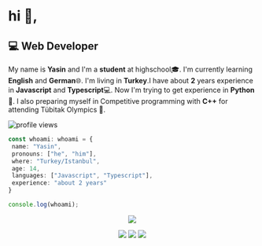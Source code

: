 # hi 👋,

## 💻 Web Developer

My name is **Yasin** and I'm a **student** at highschool🎓. I'm currently learning **English** and **German**🌐. I'm living in **Turkey**.I have about **2** years experience in **Javascript** and **Typescript**💻. Now I'm trying to get experience in **Python**📘. I also preparing myself in Competitive programming with **C++** for attending Tübitak Olympics 🏅.

![profile views](https://komarev.com/ghpvc/?username=healthpackdev&style=flat-square)

```ts
const whoami: whoami = {
 name: "Yasin",
 pronouns: ["he", "him"],
 where: "Turkey/Istanbul",
 age: 14,
 languages: ["Javascript", "Typescript"],
 experience: "about 2 years"
}

console.log(whoami);
```

<p align="center">
  <a href="https://skillicons.dev">
    <img src="https://skillicons.dev/icons?i=js,ts,py,react,nextjs,git,docker,express,fastapi,github,html,css,linux,mongodb,nodejs,tailwind,vscode,webpack" />
  </a>
</p>


<p align="center">
    <img src="https://github-readme-stats.vercel.app/api?username=healthpackdev&show_icons=true&hide_title=true&theme=dark&count_private=true&include_all_commits=true&hide_border=true" />
    <img src="https://github-readme-stats.vercel.app/api/top-langs/?username=healthpackdev&layout=compact&theme=dark&count_private=true&include_all_commits=true&hide_border=true&langs_count=10" />
    <img src="https://github-profile-trophy.vercel.app/?username=healthpackdev&theme=nord&row=1" />
</p>
